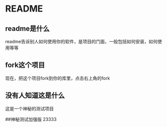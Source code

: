 # README

## readme是什么

readme告诉别人如何使用你的软件，是项目的门面，一般包括如何安装，如何使用等等

## fork这个项目

现在，把这个项目fork到你的库里，点击右上角的fork

## 没有人知道这是什么
这是一个神秘的测试项目

##神秘测试加强版
23333